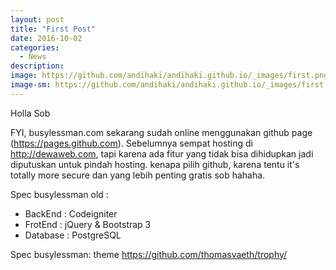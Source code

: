 ```yaml
---
layout: post
title: "First Post"
date: 2016-10-02
categories:
  - News
description:
image: https://github.com/andihaki/andihaki.github.io/_images/first.png
image-sm: https://github.com/andihaki/andihaki.github.io/_images/first.png
---
```

Holla Sob

FYI, busylessman.com sekarang sudah online menggunakan github page (https://pages.github.com). Sebelumnya sempat hosting di http://dewaweb.com, tapi karena ada fitur yang tidak bisa dihidupkan jadi diputuskan untuk pindah hosting. kenapa pilih github, karena tentu it's totally more secure dan yang lebih penting gratis sob hahaha.

Spec busylessman old :
- BackEnd : Codeigniter
- FrotEnd : jQuery & Bootstrap 3
- Database : PostgreSQL

Spec busylessman:
theme https://github.com/thomasvaeth/trophy/
